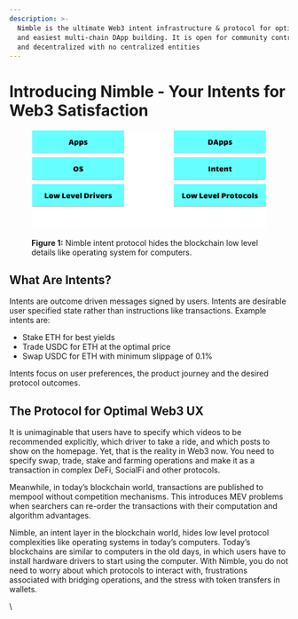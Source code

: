 ```yaml
---
description: >-
  Nimble is the ultimate Web3 intent infrastructure & protocol for optimal UX
  and easiest multi-chain DApp building. It is open for community contributions
  and decentralized with no centralized entities
---
```


# Introducing Nimble - Your Intents for Web3 Satisfaction



<figure><img src="../.gitbook/assets/os-analogy (1).png" alt=""><figcaption><p><strong>Figure 1:</strong> Nimble intent protocol hides the blockchain low level details like operating system for computers.</p></figcaption></figure>

## What Are Intents?

Intents are outcome driven messages signed by users. Intents are desirable user specified state rather than instructions like transactions. Example intents are:

* Stake ETH for best yields
* Trade USDC for ETH at the optimal price
* Swap USDC for ETH with minimum slippage of 0.1%

Intents focus on user preferences, the product journey and the desired protocol outcomes.

## The Protocol for Optimal Web3 UX

It is unimaginable that users have to specify which videos to be recommended explicitly, which driver to take a ride, and which posts to show on the homepage. Yet, that is the reality in Web3 now. You need to specify swap, trade, stake and farming operations and make it as a transaction in complex DeFi, SocialFi and other protocols.

Meanwhile, in today’s blockchain world, transactions are published to mempool without competition mechanisms. This introduces MEV problems when searchers can re-order the transactions with their computation and algorithm advantages.

Nimble, an intent layer in the blockchain world, hides low level protocol complexities like operating systems in today’s computers. Today’s blockchains are similar to computers in the old days, in which users have to install hardware drivers to start using the computer. With Nimble, you do not need to worry about which protocols to interact with, frustrations associated with bridging operations, and the stress with token transfers in wallets.

\
